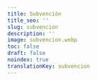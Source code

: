 ```yaml
---
title: Subvención
title_seo: ''
slug: subvencion
description: ''
image: subvencion.webp
toc: false
draft: false
noindex: true
translationKey: subvencion
---
```

